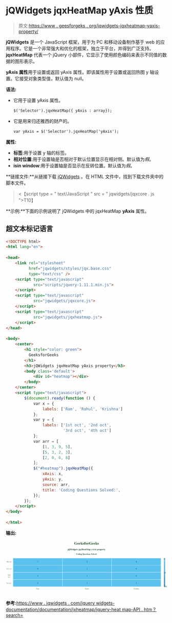 # jQWidgets jqxHeatMap yAxis 性质

> 原文:[https://www . geesforgeks . org/jqwidgets-jqxheatmap-yaxis-property/](https://www.geeksforgeeks.org/jqwidgets-jqxheatmap-yaxis-property/)

**jQWidgets** 是一个 JavaScript 框架，用于为 PC 和移动设备制作基于 web 的应用程序。它是一个非常强大和优化的框架，独立于平台，并得到广泛支持。 **jqxHeatMap** 代表一个 jQuery 小部件，它显示了使用颜色编码来表示不同值的数据的图形表示。

**yAxis 属性**用于设置或返回 yAxis 属性。即该属性用于设置或返回热图 y 轴设置。它接受对象类型值，默认值为 null。

**语法:**

*   它用于设置 yAxis 属性。

    ```html
    $('Selector').jqxHeatMap({ yAxis : array});
    ```

*   它是用来归还雅西的财产的。

    ```html
    var yAxis = $('Selector').jqxHeatMap('yAxis');
    ```

**属性:**

*   **标签**:用于设置 y 轴的标签。
*   **相对位置**:用于设置轴是否相对于默认位置显示在相对侧。默认值为*假*。
*   **isin window**:用于设置轴是否显示在反转位置。默认值为*假*。

**链接文件:**从链接下载 [jQWidgets](https://www.jqwidgets.com/download/) 。在 HTML 文件中，找到下载文件夹中的脚本文件。

> <script type = " text/JavaScript " src = " scripts/jquery-1 . 11 . 1min . js "></script><【script type = " text/JavaScript " src = " jqwidgets/jqxcore . js ">T10】

**示例:**下面的示例说明了 jQWidgets 中的 jqxHeatMap **yAxis** 属性。

## 超文本标记语言

```html
<!DOCTYPE html>
<html lang="en">

<head>
    <link rel="stylesheet" 
          href="jqwidgets/styles/jqx.base.css" 
          type="text/css" />
    <script type="text/javascript" 
            src="scripts/jquery-1.11.1.min.js">
    </script>
    <script type="text/javascript" 
            src="jqwidgets/jqxcore.js">
    </script>
    <script type="text/javascript" 
            src="jqwidgets/jqxheatmap.js">
    </script>
</head>

<body>
    <center>
        <h1 style="color: green">
          GeeksforGeeks
        </h1>
        <h3>jQWidgets jqxHeatMap yAxis property</h3>
        <body class='default'>
            <div id="heatmap"></div>
        </body>
    </center>
    <script type="text/javascript">
        $(document).ready(function () {
            var x = {
                labels: ['Ram', 'Rahul', 'Krishna']
            };
            var y = {
                labels: ['1st oct', '2nd oct', 
                         '3rd oct', '4th oct']
            };
            var arr = [
                [1, 3, 9, 5],
                [5, 3, 2, 3],
                [2, 0, 6, 8]
            ];
            $("#heatmap").jqxHeatMap({
                xAxis: x,
                yAxis: y,
                source: arr,
                title: 'Coding Questions Solved:',
            });
        });
    </script>
</body>

</html>
```

**输出:**

![](img/8e6084f52b16b205c8bb1da4b9863e33.png)

**参考:**[https://www . jqwidgets . com/jquery widgets-documentation/documentation/jxheatmap/jquery-heat map-API . htm？search=](https://www.jqwidgets.com/jquery-widgets-documentation/documentation/jqxheatmap/jquery-heatmap-api.htm?search=)